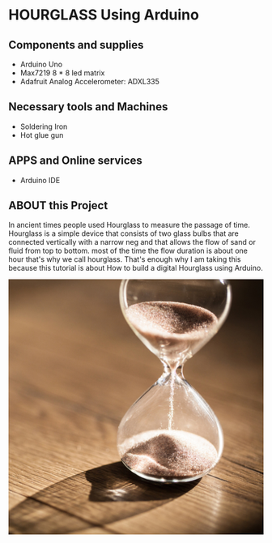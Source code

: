 # HOURGLASS Using Arduino

## Components and supplies

 - Arduino Uno
 - Max7219 8 * 8 led matrix
 - Adafruit Analog Accelerometer: ADXL335

## Necessary tools and Machines

 - Soldering Iron
 - Hot glue gun

## APPS and Online services

 - Arduino IDE

## ABOUT this Project

In ancient times people used Hourglass to measure the passage of time. Hourglass is a simple device that consists of two glass bulbs that are connected vertically with a narrow neg and that allows the flow of sand or fluid from top to bottom. most of the time the flow duration is about one hour that's why we call hourglass. That's enough why I am taking this because this tutorial is about How to build a digital Hourglass using Arduino.

<img align="Center" alt="Display and cooling" width="1000px" src="https://github.com/H3c7o4/Microships-projects/blob/master/ARDUINO/HourGlass/Images/sablier.jpg" />
